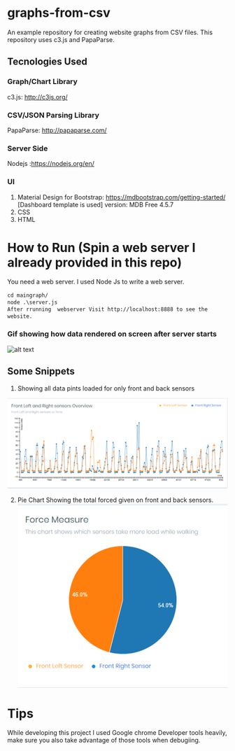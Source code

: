 # graphs-from-csv

An example repository for creating website graphs from CSV files. This repository uses c3.js and PapaParse.

## Tecnologies Used
### Graph/Chart Library
c3.js: http://c3js.org/

### CSV/JSON Parsing Library
PapaParse: http://papaparse.com/

### Server Side
Nodejs :https://nodejs.org/en/

### UI
1. Material Design for Bootstrap: https://mdbootstrap.com/getting-started/ [Dashboard template is used] version: MDB Free 4.5.7
2. CSS
3. HTML


# How to Run (Spin a web server I already provided in this repo)
You need a web server. I used Node Js to write a web server.
```
cd maingraph/
node .\server.js
After rrunning  webserver Visit http://localhost:8888 to see the website.
```
### Gif showing how data rendered on screen after server starts 
![alt text](https://github.com/jaskaran1989/Smart-insole-analysis-charts-/blob/master/moo.gif)



## Some Snippets
1. Showing all data pints loaded for only front and back sensors

![alt text](https://github.com/jaskaran1989/Smart-insole-analysis-charts-/blob/master/Capture.PNG)

2. Pie Chart Showing the total forced given on front and back sensors.
![alt text](https://github.com/jaskaran1989/Smart-insole-analysis-charts-/blob/master/Capture1.PNG)

# Tips

While developing this project I used Google chrome Developer tools heavily, make sure you also take advantage of those tools when debugiing.


